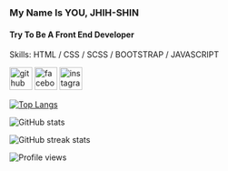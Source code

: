 ### My Name Is YOU, JHIH-SHIN
#### Try To Be A Front End Developer

Skills: HTML / CSS / SCSS / BOOTSTRAP / JAVASCRIPT 


[<img src='https://cdn.jsdelivr.net/npm/simple-icons@3.0.1/icons/github.svg' alt='github' height='40'>](https://github.com/a5512167086)  [<img src='https://cdn.jsdelivr.net/npm/simple-icons@3.0.1/icons/facebook.svg' alt='facebook' height='40'>](https://www.facebook.com/游志信)  [<img src='https://cdn.jsdelivr.net/npm/simple-icons@3.0.1/icons/instagram.svg' alt='instagram' height='40'>](https://www.instagram.com/shin_0113_/)  

[![Top Langs](https://github-readme-stats.vercel.app/api/top-langs/?username=a5512167086)](https://github.com/anuraghazra/github-readme-stats)

![GitHub stats](https://github-readme-stats.vercel.app/api?username=a5512167086&show_icons=true)  

![GitHub streak stats](https://github-readme-streak-stats.herokuapp.com/?user=a5512167086)  

![Profile views](https://gpvc.arturio.dev/a5512167086)  
